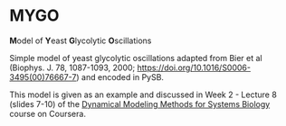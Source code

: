 # MYGO 

**M**odel of **Y**east **G**lycolytic **O**scillations

Simple model of yeast glycolytic oscillations adapted from Bier et al (Biophys. J. 78, 1087-1093, 2000; https://doi.org/10.1016/S0006-3495(00)76667-7) and encoded in PySB. 

This model is given as an example and discussed in Week 2 - Lecture 8 (slides 7-10) of the [Dynamical Modeling Methods for Systems Biology](https://www.coursera.org/learn/dynamical-modeling) course on Coursera.
